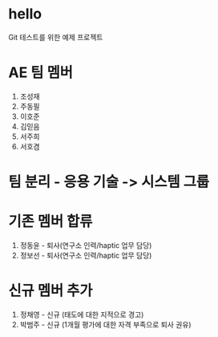 # hello

Git 테스트를 위한 예제 프로젝트

# AE 팀 멤버

1. 조성재
2. 주동필
3. 이호준
4. 김믿음
5. 서주희
6. 서호겸

# 팀 분리 - 응용 기술 -> 시스템 그룹

# 기존 멤버 합류

1. 정동윤 - 퇴사(연구소 인력/haptic 업무 담당)
2. 정보선 - 퇴사(연구소 인력/haptic 업무 담당)

# 신규 멤버 추가

1. 정채영 - 신규 (태도에 대한 지적으로 경고)
2. 박범주 - 신규 (1개월 평가에 대한 자격 부족으로 퇴사 권유)

